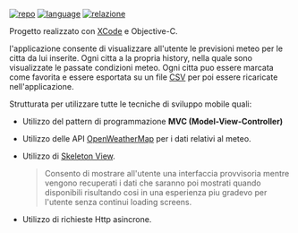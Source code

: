 [![repo](https://img.shields.io/badge/repo-Github-blue)](https://github.com/darkimage/Universita-ios-weatherApp)
[![language](https://img.shields.io/badge/main_language-Objective_C-green)](https://it.wikipedia.org/wiki/Objective-C)
[![relazione](https://img.shields.io/badge/relazione-PDF-orange)](https://github.com/darkimage/Universita-ios-weatherApp/raw/master/Documents/relazione_ios.pdf)

Progetto realizzato con [XCode](https://en.wikipedia.org/wiki/Xcode) e Objective-C.

l'applicazione consente di visualizzare all'utente le previsioni meteo per le citta da lui inserite. Ogni citta a la propria history, nella quale sono visualizzate le passate condizioni meteo. Ogni citta puo essere marcata come favorita e essere esportata su un file [CSV](https://it.wikipedia.org/wiki/Comma-separated_values) per poi essere ricaricate nell'applicazione.

Strutturata per utilizzare tutte le tecniche di sviluppo mobile quali:

 - Utilizzo del pattern di programmazione **MVC (Model-View-Controller)**
 - Utilizzo delle API [OpenWeatherMap](OpenWeatherMap) per i dati relativi al meteo.
 - Utilizzo di [Skeleton View](https://uxdesign.cc/what-you-should-know-about-skeleton-screens-a820c45a571a).
	 > Consento di mostrare all'utente una interfaccia provvisoria mentre vengono recuperati i dati che saranno poi mostrati quando disponibili risultando cosi in una esperienza piu gradevo per l'utente senza continui loading screens.
	 
- Utilizzo di richieste Http asincrone.

